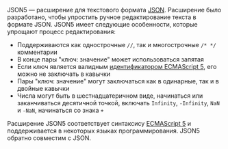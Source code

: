 JSON5 — расширение для текстового формата [JSON](https://ru.wikipedia.org/wiki/JSON). Расширение было разработано, чтобы упростить ручное редактирование текста в формате JSON. JSON5 имеет следующие особенности, которые упрощают процесс редактирования:

* Поддерживаются как однострочные `//`, так и многострочные `/* */` комментарии
* В конце пары "ключ: значение" может использоваться запятая
* Если ключ является валидным [идентификатором ECMAScript 5](https://262.ecma-international.org/5.1/#sec-7.6), его можно не заключать в кавычки
* Пары "ключ: значение" могут заключаться как в одинарные, так и в двойные кавычки
* Числа могут быть в шестнадцатеричном виде, начинаться или заканчиваться десятичной точкой, включать `Infinity`, `-Infinity`, `NaN` и `-NaN`, начинаться со знака `+`

Расширение JSON5 соответствует синтаксису [ECMAScript 5](https://262.ecma-international.org/5.1/) и поддерживается в некоторых языках программирования. JSON5 обратно совместим с JSON.
